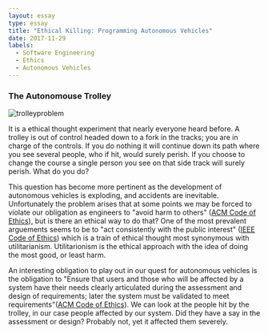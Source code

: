 ```yaml
---
layout: essay
type: essay
title: "Ethical Killing: Programming Autonomous Vehicles"
date: 2017-11-29
labels:
  - Software Engineering
  - Ethics
  - Autonomous Vehicles
---
```


### The Autonomouse Trolley

![trolleyproblem](https://pixel.nymag.com/imgs/daily/selectall/2016/08/09/09-trolley.w710.h473.jpg)

  It is a ethical thought experiment that nearly everyone heard before. A trolley is out of control headed down
to a fork in the tracks; you are in charge of the controls. If you do nothing it will continue down its path
where you see several people, who if hit, would surely perish. If you choose to change the course a single
person you see on that side track will surely perish. What do you do?

  This question has become more pertinent as the development of autonomous vehicles is exploding, and accidents
are inevitable. Unfortunately the problem arises that at some points we may be forced to violate our obligation
as engineers to "avoid harm to others" ([ACM Code of Ethics](https://www.acm.org/about-acm/acm-code-of-ethics-and-professional-conduct)), but is there an ethical way to do that? One of the most prevalent arguements
seems to be to "act consistently with the public interest" ([IEEE Code of Ethics](https://www.computer.org/web/education/code-of-ethics)) which is a train of ethical thought most
synonymous with utilitarianism. Utilitarionism is the ethical approach with the idea of doing the most good, or least harm.

 An interesting obligation to play out in our quest for autonomous vehicles is the obligation to "Ensure that users and those who will be affected by a system have their needs clearly articulated during the assessment and design of requirements; later the system must be validated to meet requirements"([ACM Code of Ethics](https://www.acm.org/about-acm/acm-code-of-ethics-and-professional-conduct)). We can look at the people hit by the trolley, in our case people affected by our system. Did they have a say in the assessment or design? Probably not, yet it affected them severely.


